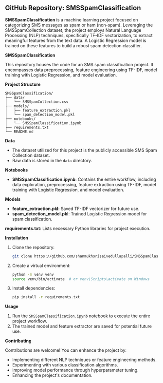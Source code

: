 ## GitHub Repository: SMSSpamClassification

**SMSSpamClassification** is a machine learning project focused on categorizing SMS messages as spam or ham (non-spam). Leveraging the SMSSpamCollection dataset, the project employs Natural Language Processing (NLP) techniques, specifically TF-IDF vectorization, to extract meaningful features from the text data. A Logistic Regression model is trained on these features to build a robust spam detection classifier.

**SMSSpamClassification**

This repository houses the code for an SMS spam classification project. It encompasses data preprocessing, feature engineering using TF-IDF, model training with Logistic Regression, and model evaluation.

**Project Structure**

```
SMSSpamClassification/
├── data/
│   └── SMSSpamCollection.csv
├── models/
│   ├── feature_extraction.pkl
│   └── spam_detection_model.pkl
├── notebooks/
│   └── SMSSpamClassification.ipynb
├── requirements.txt
└── README.md
```

**Data**

* The dataset utilized for this project is the publicly accessible SMS Spam Collection dataset.
* Raw data is stored in the `data` directory.

**Notebooks**

* **SMSSpamClassification.ipynb**: Contains the entire workflow, including data exploration, preprocessing, feature extraction using TF-IDF, model training with Logistic Regression, and model evaluation.

**Models**

* **feature_extraction.pkl**: Saved TF-IDF vectorizer for future use.
* **spam_detection_model.pkl**: Trained Logistic Regression model for spam classification.

**requirements.txt**: Lists necessary Python libraries for project execution.

**Installation**

1. Clone the repository:
   ```bash
   git clone https://github.com/shanmukhsrisaivedullapalli/SMSSpamClassification.git
   ```
2. Create a virtual environment:
   ```bash
   python -m venv venv
   source venv/bin/activate  # or venv\Scripts\activate on Windows
   ```
3. Install dependencies:
   ```bash
   pip install -r requirements.txt
   ```

**Usage**

1. Run the `SMSSpamClassification.ipynb` notebook to execute the entire project workflow.
2. The trained model and feature extractor are saved for potential future use.

**Contributing**

Contributions are welcome! You can enhance the project by:

* Implementing different NLP techniques or feature engineering methods.
* Experimenting with various classification algorithms.
* Improving model performance through hyperparameter tuning.
* Enhancing the project's documentation.
